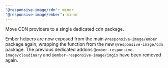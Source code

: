 ```yaml
---
'@responsive-image/cdn': minor
'@responsive-image/ember': minor
---
```


Move CDN providers to a single dedicated cdn package.

Ember helpers are now exposed from the main `@responsive-image/ember` package again, wrapping the function from the new `@responsive-image/cdn` package.
The previous dedicated addons `@ember-responsive-image/cloudinary` and `@ember-responsive-image/imgix` have been removed again.

